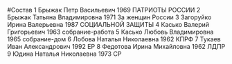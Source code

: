 #Состав
1 Брыжак Петр Васильевич 1969 ПАТРИОТЫ РОССИИ
2 Брыжак Татьяна Владимировна 1971 За женщин России
3 Загоруйко Ирина Валерьевна 1987 СОЦИАЛЬНОЙ ЗАЩИТЫ
4 Касько Валерий Григорьевич 1963 собрание-работа
5 Касько Любовь Владимировна 1965 собрание-дом
6 Лобова Наталья Николаевна 1962 КПРФ
7 Тукаев Иван Александрович 1992 ЕР
8 Федотова Ирина Михайловна 1962 ЛДПР
9 Юдина Наталья Николаевна 1973 СР
